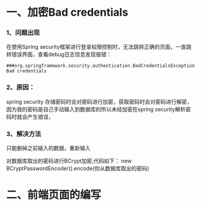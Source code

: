 # 一、加密Bad credentials

### 1、问题出现

在使用Spring security框架进行登录权限控制时，无法跳转正确的页面，一直跳转错误界面，查看debug日志信息发现报错：

```
###org.springframework.security.authentication.BadCredentialsException: Bad credentials
```

### 2、原因：

spring security 存储密码时会对密码进行加密，获取密码时会对密码进行解密，因为我的密码是自己手动输入到数据库的所以未经加密在spring security解析密码时就会产生错误，

### 3、解决方法

只能删掉之前输入的数据，重新输入

对数据库取出的密码进行BCrypt加密,代码如下：
					new BCryptPasswordEncoder().encode(你从数据库取出的密码)



# 二、前端页面的编写

